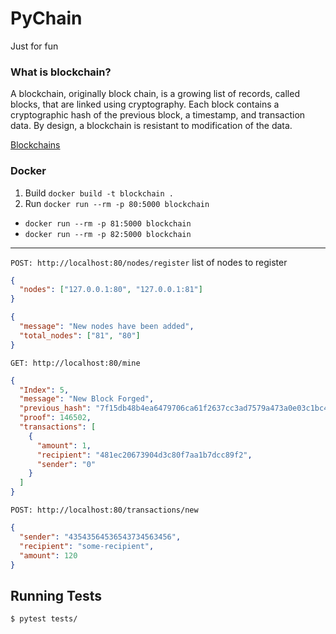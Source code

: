 # PyChain

Just for fun

### What is blockchain?

A blockchain, originally block chain, is a growing list of records, called blocks, that are linked using cryptography. Each block contains a cryptographic hash of the previous block, a timestamp, and transaction data. By design, a blockchain is resistant to modification of the data.

[Blockchains](https://hackernoon.com/learn-blockchains-by-building-one-117428612f46)

### Docker

1. Build `docker build -t blockchain .`
2. Run `docker run --rm -p 80:5000 blockchain`

- `docker run --rm -p 81:5000 blockchain`
- `docker run --rm -p 82:5000 blockchain`

---

`POST: http://localhost:80/nodes/register`
list of nodes to register

```json
{
  "nodes": ["127.0.0.1:80", "127.0.0.1:81"]
}
```

```json
{
  "message": "New nodes have been added",
  "total_nodes": ["81", "80"]
}
```

`GET: http://localhost:80/mine`

```json
{
  "Index": 5,
  "message": "New Block Forged",
  "previous_hash": "7f15db48b4ea6479706ca61f2637cc3ad7579a473a0e03c1bc4fb18e911234eb",
  "proof": 146502,
  "transactions": [
    {
      "amount": 1,
      "recipient": "481ec20673904d3c80f7aa1b7dcc89f2",
      "sender": "0"
    }
  ]
}
```

`POST: http://localhost:80/transactions/new`

```json
{
  "sender": "43543564536543734563456",
  "recipient": "some-recipient",
  "amount": 120
}
```

## Running Tests

```
$ pytest tests/
```
